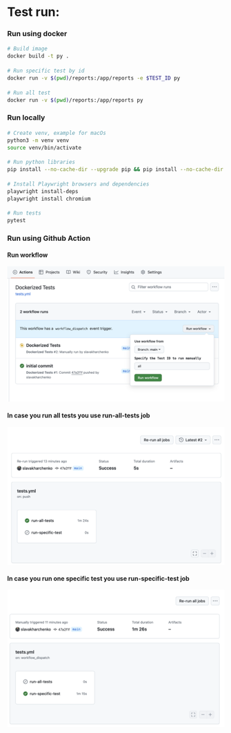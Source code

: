 # Test run:

### Run using docker

```bash
# Build image
docker build -t py .

# Run specific test by id
docker run -v $(pwd)/reports:/app/reports -e $TEST_ID py 

# Run all test
docker run -v $(pwd)/reports:/app/reports py
```

### Run locally
```bash
# Create venv, example for macOs
python3 -m venv venv
source venv/bin/activate 

# Run python libraries
pip install --no-cache-dir --upgrade pip && pip install --no-cache-dir -r requirements.txt

# Install Playwright browsers and dependencies
playwright install-deps
playwright install chromium

# Run tests
pytest
```


### Run using Github Action

#### Run workflow
![Run workflow](data/images/run_workflow.png)

#### In case you run all tests you use run-all-tests job
![Run all tests](data/images/all.png)

#### In case you run one specific test you use run-specific-test job
![Run specific test](data/images/specific.png)